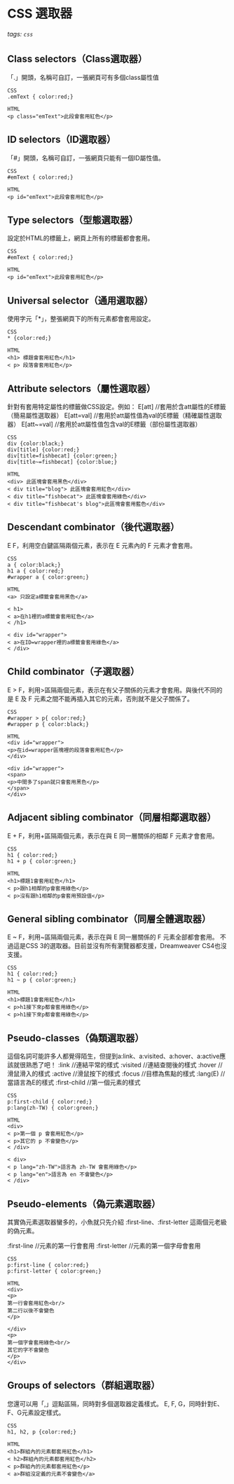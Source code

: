 CSS 選取器
===
###### tags: `css`
## Class selectors（Class選取器）
「.」開頭，名稱可自訂，一張網頁可有多個class屬性值
```
CSS
.emText { color:red;}

HTML
<p class="emText">此段會套用紅色</p>
```

## ID selectors（ID選取器）
「#」開頭，名稱可自訂，一張網頁只能有一個ID屬性值。
```
CSS
#emText { color:red;}

HTML
<p id="emText">此段會套用紅色</p>
```

## Type selectors（型態選取器）
設定於HTML的標籤上，網頁上所有的標籤都會套用。
```
CSS
#emText { color:red;}

HTML
<p id="emText">此段會套用紅色</p>
```

## Universal selector（通用選取器）
使用字元「*」，整張網頁下的所有元素都會套用設定。
```
CSS
* {color:red;}

HTML
<h1> 標題會套用紅色</h1>
< p> 段落會套用紅色</p>
```

## Attribute selectors（屬性選取器）
針對有套用特定屬性的標籤做CSS設定。例如：
E[att] //套用於含att屬性的E標籤（簡易屬性選取器）
E[att=val] //套用於att屬性值為val的E標籤（精確屬性選取器）
E[att~=val] //套用於att屬性值包含val的E標籤（部份屬性選取器）
```
CSS
div {color:black;}
div[title] {color:red;}
div[title=fishbecat] {color:green;}
div[title~=fishbecat] {color:blue;}

HTML
<div> 此區塊會套用黑色</div>
< div title="blog"> 此區塊會套用紅色</div>
< div title="fishbecat"> 此區塊會套用綠色</div>
< div title="fishbecat's blog">此區塊會套用藍色</div>
```

## Descendant combinator（後代選取器）
E F，利用空白鍵區隔兩個元素，表示在 E 元素內的 F 元素才會套用。
```
CSS
a { color:black;}
h1 a { color:red;}
#wrapper a { color:green;}

HTML
<a> 只設定a標籤會套用黑色</a>

< h1>
< a>在h1裡的a標籤會套用紅色</a>
< /h1>

< div id="wrapper">
< a>在ID=wrapper裡的a標籤會套用綠色</a>
< /div>
```

## Child combinator（子選取器）
E > F，利用>區隔兩個元素，表示在有父子關係的元素才會套用。與後代不同的是 E 及 F 元素之間不能再插入其它的元素，否則就不是父子關係了。
```
CSS
#wrapper > p{ color:red;}
#wrapper p { color:black;}

HTML
<div id="wrapper">
<p>在id=wrapper區塊裡的段落會套用紅色</p>
</div>

<div id="wrapper">
<span>
<p>中間多了span就只會套用黑色</p>
</span>
</div>
```

## Adjacent sibling combinator（同層相鄰選取器）
E + F，利用+區隔兩個元素，表示在與 E 同一層關係的相鄰 F 元素才會套用。
```
CSS
h1 { color:red;}
h1 + p { color:green;}

HTML
<h1>標題1會套用紅色</h1>
< p>跟h1相鄰的p會套用綠色</p>
< p>沒有跟h1相鄰的p會套用預設值</p>
```

## General sibling combinator（同層全體選取器）
E ~ F，利用~區隔兩個元素，表示在與 E 同一層關係的 F 元素全部都會套用。
不過這是CSS 3的選取器。目前並沒有所有瀏覽器都支援，Dreamweaver CS4也沒支援。
```
CSS
h1 { color:red;}
h1 ~ p { color:green;}

HTML
<h1>標題1會套用紅色</h1>
< p>h1接下來p都會套用綠色</p>
< p>h1接下來p都會套用綠色</p>
```

## Pseudo-classes（偽類選取器）
這個名詞可能許多人都覺得陌生，但提到a:link、a:visited、a:hover、a:active應該就很熟悉了吧！
:link //連結平常的樣式
:visited //連結查閱後的樣式
:hover //滑鼠滑入的樣式
:active //滑鼠按下的樣式
:focus //目標為焦點的樣式
:lang(E) //當語言為E的樣式
:first-child //第一個元素的樣式
```
CSS
p:first-child { color:red;}
p:lang(zh-TW) { color:green;}

HTML
<div>
< p>第一個 p 會套用紅色</p>
< p>其它的 p 不會變色</p>
< /div>

< div>
< p lang="zh-TW">語言為 zh-TW 會套用綠色</p>
< p lang="en">語言為 en 不會變色</p>
< /div>
```

## Pseudo-elements（偽元素選取器）
其實偽元素選取器蠻多的，小魚就只先介紹 :first-line、:first-letter 這兩個元老級的偽元素。

:first-line //元素的第一行會套用
:first-letter //元素的第一個字母會套用
```
CSS
p:first-line { color:red;}
p:first-letter { color:green;}

HTML
<div>
<p>
第一行會套用紅色<br/>
第二行以後不會變色
</p>

</div>
<p>
第一個字會套用綠色<br/>
其它的字不會變色
</p>
</div>
```

## Groups of selectors（群組選取器）
您還可以用「,」逗點區隔，同時對多個選取器定義樣式。
E, F, G，同時針對E、F、G元素設定樣式。
```
CSS
h1, h2, p {color:red;}

HTML
<h1>群組內的元素都套用紅色</h1>
< h2>群組內的元素都套用紅色</h2>
< p>群組內的元素都套用紅色</p>
< a>群組沒定義的元素不會變色</a>
```